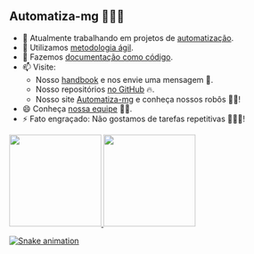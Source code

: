 ## Automatiza-mg 🚀🚀🚀

- 🔭 Atualmente trabalhando em projetos de [automatização](https://automatiza-mg.github.io/automatizacoes/).
- 🌱 Utilizamos [metodologia ágil](https://github.com/orgs/automatiza-mg/projects/1/).
- 👯 Fazemos [documentação como código](https://www.writethedocs.org/guide/docs-as-code/).
- 📫 Visite: 
    - Nosso [handbook](https://automatiza-mg.github.io/handbook/) e nos envie uma mensagem 📧.
    - Nosso repositórios [no GitHub](https://github.com/automatiza-mg?tab=repositories) 🔥.
    - Nosso site [Automatiza-mg](https://automatiza-mg.github.io/automatizacoes/) e conheça nossos robôs 🤖🤖!
- 😄 Conheça [nossa equipe](https://github.com/orgs/automatiza-mg/people) 🧑🧑.
- ⚡ Fato engraçado: Não gostamos de tarefas repetitivas 🤣🤣🤣!

<div align="lef">
  <a href="https://github.com/automatiza-mg">
  <img height="165em" src="https://github-readme-stats.vercel.app/api?username=automatiza-mg&show_icons=true&theme=dracula&include_all_commits=true&count_private=true"/>
  <img height="165em" src="https://github-readme-stats.vercel.app/api/top-langs/?username=automatiza-mg&layout=compact&langs_count=7&theme=dracula"/>
</div>

![Snake animation](https://github.com/automatiza-mg/automatiza-mg/blob/output/github-contribution-grid-snake.svg)  
